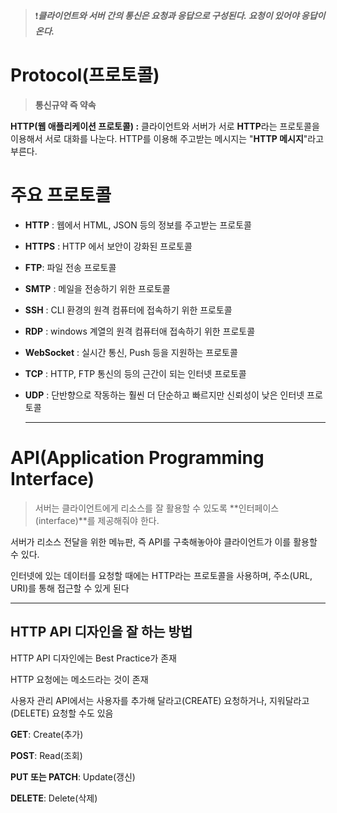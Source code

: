>  ❗️***클라이언트와 서버 간의 통신은 요청과 응답으로 구성된다. 요청이 있어야 응답이 온다.***   

# Protocol(프로토콜)

> **통신규약 즉 약속**   

**HTTP(웹 애플리케이션 프로토콜) :** 클라이언트와 서버가 서로 **HTTP**라는 프로토콜을 이용해서 서로 대화를 나눈다. HTTP를 이용해 주고받는 메시지는 "**HTTP 메시지**"라고 부른다.   

# 주요 프로토콜

- **HTTP** : 웹에서 HTML, JSON 등의 정보를 주고받는 프로토콜

- **HTTPS** : HTTP 에서 보안이 강화된 프로토콜

- **FTP**: 파일 전송 프로토콜

- **SMTP** : 메일을 전송하기 위한 프로토콜

- **SSH** : CLI 환경의 원격 컴퓨터에 접속하기 위한 프로토콜

- **RDP** : windows 계열의 원격 컴퓨터애 접속하기 위한 프로토콜

- **WebSocket** : 실시간 통신, Push 등을 지원하는 프로토콜

- **TCP** : HTTP, FTP 통신의 등의 근간이 되는 인터넷 프로토콜

- **UDP** : 단반향으로 작동하는 훨씬 더 단순하고 빠르지만 신뢰성이 낮은 인터넷 프로토콜

  ***

# API(Application Programming Interface)

> 서버는 클라이언트에게 리소스를 잘 활용할 수 있도록 **인터페이스(interface)**를 제공해줘야 한다.

서버가 리소스 전달을 위한 메뉴판, 즉 API를 구축해놓아야 클라이언트가 이를 활용할 수 있다.

인터넷에 있는 데이터를 요청할 때에는 HTTP라는 프로토콜을 사용하며, 주소(URL, URI)를 통해 접근할 수 있게 된다

***

## HTTP API 디자인을 잘 하는 방법

HTTP API 디자인에는 Best Practice가 존재

HTTP 요청에는 메소드라는 것이 존재

사용자 관리 API에서는 사용자를 추가해 달라고(CREATE) 요청하거나, 지워달라고(DELETE) 요청할 수도 있음

**GET**: Create(추가)

**POST**: Read(조회)

**PUT 또는 PATCH**: Update(갱신)

**DELETE**: Delete(삭제)